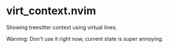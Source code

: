 # virt_context.nvim

Showing treesitter context using virtual lines.

Warning: Don't use it right now, current state is super annoying.
